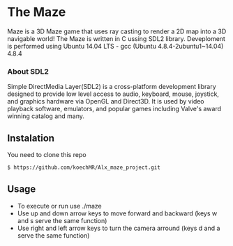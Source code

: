 # The Maze

Maze is a 3D Maze game that uses ray casting to render a 2D map into a 3D navigable world!
The Maze is written in C ussing SDL2 library. Deveploment is performed using Ubuntu 14.04 LTS - gcc (Ubuntu 4.8.4-2ubuntu1~14.04) 4.8.4

### About SDL2 

Simple DirectMedia Layer(SDL2) is a cross-platform development library designed to provide low level access to audio, keyboard, mouse, joystick, and graphics hardware via OpenGL and Direct3D. It is used by video playback software, emulators, and popular games including Valve's award winning catalog and many.

## Instalation 

You need to clone this repo
```sh
$ https://github.com/koechMR/Alx_maze_project.git
```
## Usage 
* To execute or run use ./maze
* Use up and down arrow keys to move forward and backward (keys w and s serve the same function)
* Use right and left arrow keys to turn the camera arround (keys d and a serve the same function)
